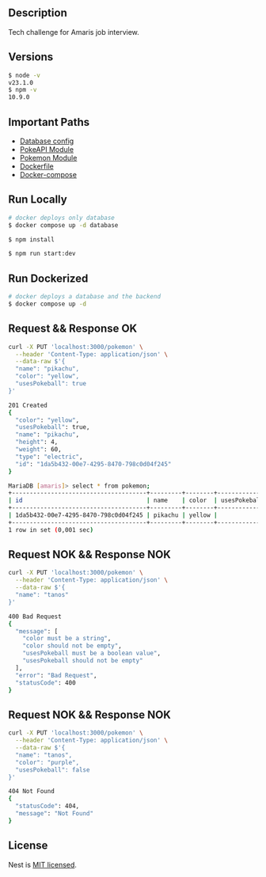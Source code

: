 ## Description

Tech challenge for Amaris job interview.

## Versions
```bash
$ node -v
v23.1.0
$ npm -v
10.9.0
```

## Important Paths
- [Database config](src/config/orm.option.ts)
- [PokeAPI Module](src/services/pokeapi)
- [Pokemon Module](src/modules/pokemon)
- [Dockerfile](Dockerfile)
- [Docker-compose](docker-compose.yml)

## Run Locally

```bash
# docker deploys only database
$ docker compose up -d database

$ npm install

$ npm run start:dev
```

## Run Dockerized

```bash
# docker deploys a database and the backend
$ docker compose up -d
```

## Request && Response OK
```bash
curl -X PUT 'localhost:3000/pokemon' \
  --header 'Content-Type: application/json' \
  --data-raw $'{
  "name": "pikachu",
  "color": "yellow",
  "usesPokeball": true
}'

201 Created
{
  "color": "yellow",
  "usesPokeball": true,
  "name": "pikachu",
  "height": 4,
  "weight": 60,
  "type": "electric",
  "id": "1da5b432-00e7-4295-8470-798c0d04f245"
}

MariaDB [amaris]> select * from pokemon;
+--------------------------------------+---------+--------+--------------+--------+--------+----------+
| id                                   | name    | color  | usesPokeball | height | weight | type     |
+--------------------------------------+---------+--------+--------------+--------+--------+----------+
| 1da5b432-00e7-4295-8470-798c0d04f245 | pikachu | yellow |            1 |      4 |     60 | electric |
+--------------------------------------+---------+--------+--------------+--------+--------+----------+
1 row in set (0,001 sec)
```

## Request NOK && Response NOK
```bash
curl -X PUT 'localhost:3000/pokemon' \
  --header 'Content-Type: application/json' \
  --data-raw $'{
  "name": "tanos"
}'

400 Bad Request
{
  "message": [
    "color must be a string",
    "color should not be empty",
    "usesPokeball must be a boolean value",
    "usesPokeball should not be empty"
  ],
  "error": "Bad Request",
  "statusCode": 400
}
```

## Request NOK && Response NOK
```bash
curl -X PUT 'localhost:3000/pokemon' \
  --header 'Content-Type: application/json' \
  --data-raw $'{
  "name": "tanos",
  "color": "purple",
  "usesPokeball": false
}'

404 Not Found
{
  "statusCode": 404,
  "message": "Not Found"
}
```

## License

Nest is [MIT licensed](https://github.com/nestjs/nest/blob/master/LICENSE).
